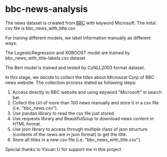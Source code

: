 # bbc-news-analysis
The news dataset is crwaled from [BBC](https://www.bbc.com/) with keyword Microsoft. The inital csv file is bbc_news_with_title.csv

For traning different models, we label information manually as different ways. 

The LogesticRegression and XGBOOST model are trained by bbc_news_with_title-labels.csv dataset

The Bert model is trained and tested by CoNLL2003 format dataset.

In this stage, we decide to collect the titles about Microsost Corp of BBC news website. The collection process stated as following steps:
1. Access directly to BBC website and using keyword "Microsoft" in search bar.
2. Collect the Url of more than 100 news manually and store it in a csv file (i.e. "bbc_news.csv").
3. Use pandas library to read the csv file just stored.
4. Use requests library and BeautifulSoup to download news content in HTML format.
5. Use json library to access through multiple class of json structure (contents of the news are in json format) to get the title.
6. Store all titles in a new csv file (i.e. "bbc_news_with_title.csv").

Special thanks to Yixuan Li for support me in this project
